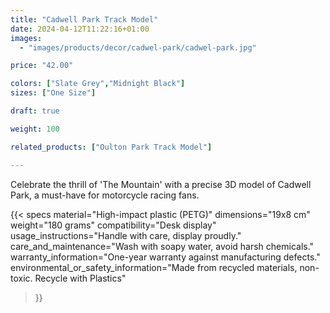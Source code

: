 ```yaml
---
title: "Cadwell Park Track Model"
date: 2024-04-12T11:22:16+01:00
images:
  - "images/products/decor/cadwel-park/cadwel-park.jpg"

price: "42.00"

colors: ["Slate Grey","Midnight Black"]
sizes: ["One Size"]

draft: true

weight: 100

related_products: ["Oulton Park Track Model"]

---
```


Celebrate the thrill of 'The Mountain' with a precise 3D model of Cadwell Park, a must-have for motorcycle racing fans.

{{< specs
    material="High-impact plastic (PETG)"
    dimensions="19x8 cm"
    weight="180 grams"
    compatibility="Desk display"
    usage_instructions="Handle with care, display proudly."
    care_and_maintenance="Wash with soapy water, avoid harsh chemicals."
    warranty_information="One-year warranty against manufacturing defects."
    environmental_or_safety_information="Made from recycled materials, non-toxic. Recycle with Plastics"
>}}
